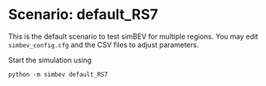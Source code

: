 # Scenario: default_RS7

This is the default scenario to test simBEV for multiple regions.
You may edit `simbev_config.cfg` and the CSV files to adjust parameters.

Start the simulation using

    python -m simbev default_RS7

